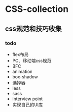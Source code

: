 # CSS-collection
## css规范和技巧收集
### todo
- flex布局
- PC、移动端css规范
- BFC
- animation
- box-shadow
- 选择器
- less
- sass
- interview point
- 实现自己的UI库
